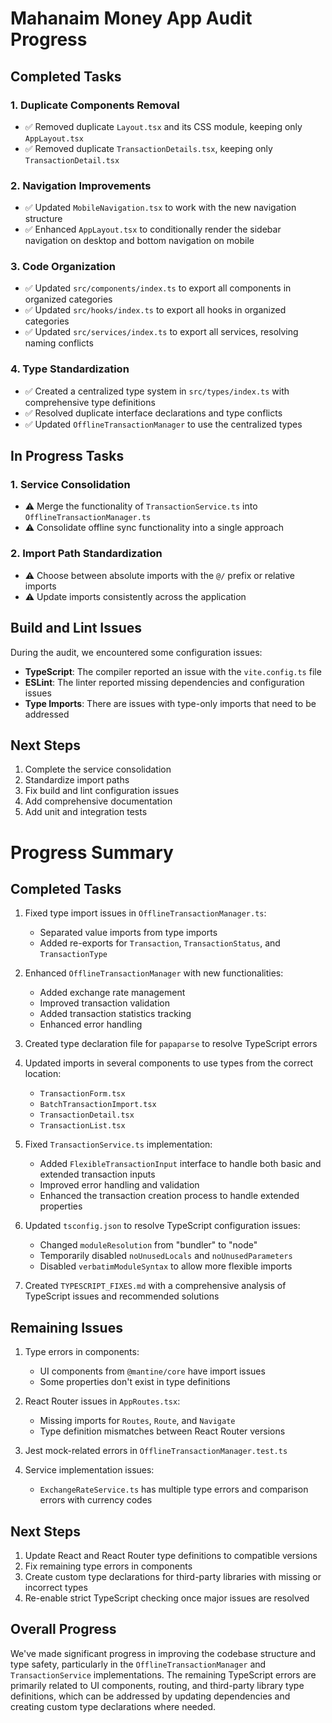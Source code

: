 # Mahanaim Money App Audit Progress

## Completed Tasks

### 1. Duplicate Components Removal
- ✅ Removed duplicate `Layout.tsx` and its CSS module, keeping only `AppLayout.tsx`
- ✅ Removed duplicate `TransactionDetails.tsx`, keeping only `TransactionDetail.tsx`

### 2. Navigation Improvements
- ✅ Updated `MobileNavigation.tsx` to work with the new navigation structure
- ✅ Enhanced `AppLayout.tsx` to conditionally render the sidebar navigation on desktop and bottom navigation on mobile

### 3. Code Organization
- ✅ Updated `src/components/index.ts` to export all components in organized categories
- ✅ Updated `src/hooks/index.ts` to export all hooks in organized categories
- ✅ Updated `src/services/index.ts` to export all services, resolving naming conflicts

### 4. Type Standardization
- ✅ Created a centralized type system in `src/types/index.ts` with comprehensive type definitions
- ✅ Resolved duplicate interface declarations and type conflicts
- ✅ Updated `OfflineTransactionManager` to use the centralized types

## In Progress Tasks

### 1. Service Consolidation
- ⚠️ Merge the functionality of `TransactionService.ts` into `OfflineTransactionManager.ts`
- ⚠️ Consolidate offline sync functionality into a single approach

### 2. Import Path Standardization
- ⚠️ Choose between absolute imports with the `@/` prefix or relative imports
- ⚠️ Update imports consistently across the application

## Build and Lint Issues

During the audit, we encountered some configuration issues:

- **TypeScript**: The compiler reported an issue with the `vite.config.ts` file
- **ESLint**: The linter reported missing dependencies and configuration issues
- **Type Imports**: There are issues with type-only imports that need to be addressed

## Next Steps

1. Complete the service consolidation
2. Standardize import paths
3. Fix build and lint configuration issues
4. Add comprehensive documentation
5. Add unit and integration tests

# Progress Summary

## Completed Tasks

1. Fixed type import issues in `OfflineTransactionManager.ts`:
   - Separated value imports from type imports
   - Added re-exports for `Transaction`, `TransactionStatus`, and `TransactionType`

2. Enhanced `OfflineTransactionManager` with new functionalities:
   - Added exchange rate management
   - Improved transaction validation
   - Added transaction statistics tracking
   - Enhanced error handling

3. Created type declaration file for `papaparse` to resolve TypeScript errors

4. Updated imports in several components to use types from the correct location:
   - `TransactionForm.tsx`
   - `BatchTransactionImport.tsx`
   - `TransactionDetail.tsx`
   - `TransactionList.tsx`

5. Fixed `TransactionService.ts` implementation:
   - Added `FlexibleTransactionInput` interface to handle both basic and extended transaction inputs
   - Improved error handling and validation
   - Enhanced the transaction creation process to handle extended properties

6. Updated `tsconfig.json` to resolve TypeScript configuration issues:
   - Changed `moduleResolution` from "bundler" to "node"
   - Temporarily disabled `noUnusedLocals` and `noUnusedParameters`
   - Disabled `verbatimModuleSyntax` to allow more flexible imports

7. Created `TYPESCRIPT_FIXES.md` with a comprehensive analysis of TypeScript issues and recommended solutions

## Remaining Issues

1. Type errors in components:
   - UI components from `@mantine/core` have import issues
   - Some properties don't exist in type definitions

2. React Router issues in `AppRoutes.tsx`:
   - Missing imports for `Routes`, `Route`, and `Navigate`
   - Type definition mismatches between React Router versions

3. Jest mock-related errors in `OfflineTransactionManager.test.ts`

4. Service implementation issues:
   - `ExchangeRateService.ts` has multiple type errors and comparison errors with currency codes

## Next Steps

1. Update React and React Router type definitions to compatible versions
2. Fix remaining type errors in components
3. Create custom type declarations for third-party libraries with missing or incorrect types
4. Re-enable strict TypeScript checking once major issues are resolved

## Overall Progress

We've made significant progress in improving the codebase structure and type safety, particularly in the `OfflineTransactionManager` and `TransactionService` implementations. The remaining TypeScript errors are primarily related to UI components, routing, and third-party library type definitions, which can be addressed by updating dependencies and creating custom type declarations where needed. 